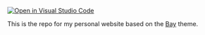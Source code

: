 [![Open in Visual Studio Code](https://img.shields.io/badge/Open%20in-Visal%20Studio%20Code-blue?style=for-the-badge&logo=visualstudiocode)](https://open.vscode.dev/teryakizhang/teryakizhang.github.io)

This is the repo for my personal website based on the [Bay](https://github.com/eliottvincent/bay) theme.
